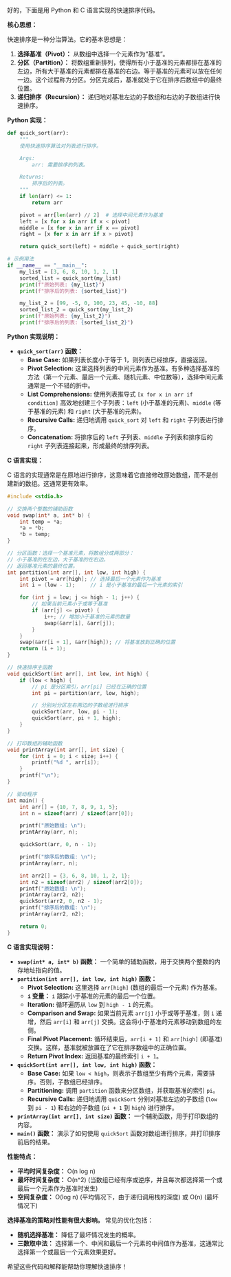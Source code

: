 好的，下面是用 Python 和 C 语言实现的快速排序代码。

**核心思想：**

快速排序是一种分治算法。它的基本思想是：

1.  **选择基准（Pivot）：** 从数组中选择一个元素作为“基准”。
2.  **分区（Partition）：** 将数组重新排列，使得所有小于基准的元素都排在基准的左边，所有大于基准的元素都排在基准的右边。等于基准的元素可以放在任何一边。这个过程称为分区。分区完成后，基准就处于它在排序后数组中的最终位置。
3.  **递归排序（Recursion）：** 递归地对基准左边的子数组和右边的子数组进行快速排序。

**Python 实现：**

```python
def quick_sort(arr):
    """
    使用快速排序算法对列表进行排序。

    Args:
        arr: 需要排序的列表。

    Returns:
        排序后的列表。
    """
    if len(arr) <= 1:
        return arr

    pivot = arr[len(arr) // 2]  # 选择中间元素作为基准
    left = [x for x in arr if x < pivot]
    middle = [x for x in arr if x == pivot]
    right = [x for x in arr if x > pivot]

    return quick_sort(left) + middle + quick_sort(right)

# 示例用法
if __name__ == "__main__":
    my_list = [3, 6, 8, 10, 1, 2, 1]
    sorted_list = quick_sort(my_list)
    print(f"原始列表: {my_list}")
    print(f"排序后的列表: {sorted_list}")

    my_list_2 = [99, -5, 0, 100, 23, 45, -10, 88]
    sorted_list_2 = quick_sort(my_list_2)
    print(f"原始列表: {my_list_2}")
    print(f"排序后的列表: {sorted_list_2}")
```

**Python 实现说明：**

*   **`quick_sort(arr)` 函数：**
    *   **Base Case:** 如果列表长度小于等于 1，则列表已经排序，直接返回。
    *   **Pivot Selection:** 这里选择列表的中间元素作为基准。有多种选择基准的方法（第一个元素、最后一个元素、随机元素、中位数等），选择中间元素通常是一个不错的折中。
    *   **List Comprehensions:** 使用列表推导式 `[x for x in arr if condition]` 高效地创建三个子列表：`left` (小于基准的元素)、`middle` (等于基准的元素) 和 `right` (大于基准的元素)。
    *   **Recursive Calls:** 递归地调用 `quick_sort` 对 `left` 和 `right` 子列表进行排序。
    *   **Concatenation:** 将排序后的 `left` 子列表、`middle` 子列表和排序后的 `right` 子列表连接起来，形成最终的排序列表。

**C 语言实现：**

C 语言的实现通常是在原地进行排序，这意味着它直接修改原始数组，而不是创建新的数组。这通常更有效率。

```c
#include <stdio.h>

// 交换两个整数的辅助函数
void swap(int* a, int* b) {
    int temp = *a;
    *a = *b;
    *b = temp;
}

// 分区函数：选择一个基准元素，将数组分成两部分：
// 小于基准的在左边，大于基准的在右边。
// 返回基准元素的最终位置。
int partition(int arr[], int low, int high) {
    int pivot = arr[high]; // 选择最后一个元素作为基准
    int i = (low - 1);     // i 是小于基准的最后一个元素的索引

    for (int j = low; j <= high - 1; j++) {
        // 如果当前元素小于或等于基准
        if (arr[j] <= pivot) {
            i++; // 增加小于基准的元素的数量
            swap(&arr[i], &arr[j]);
        }
    }
    swap(&arr[i + 1], &arr[high]); // 将基准放到正确的位置
    return (i + 1);
}

// 快速排序主函数
void quickSort(int arr[], int low, int high) {
    if (low < high) {
        // pi 是分区索引，arr[pi] 已经在正确的位置
        int pi = partition(arr, low, high);

        // 分别对分区左右两边的子数组进行排序
        quickSort(arr, low, pi - 1);
        quickSort(arr, pi + 1, high);
    }
}

// 打印数组的辅助函数
void printArray(int arr[], int size) {
    for (int i = 0; i < size; i++) {
        printf("%d ", arr[i]);
    }
    printf("\n");
}

// 驱动程序
int main() {
    int arr[] = {10, 7, 8, 9, 1, 5};
    int n = sizeof(arr) / sizeof(arr[0]);

    printf("原始数组: \n");
    printArray(arr, n);

    quickSort(arr, 0, n - 1);

    printf("排序后的数组: \n");
    printArray(arr, n);

    int arr2[] = {3, 6, 8, 10, 1, 2, 1};
    int n2 = sizeof(arr2) / sizeof(arr2[0]);
    printf("原始数组: \n");
    printArray(arr2, n2);
    quickSort(arr2, 0, n2 - 1);
    printf("排序后的数组: \n");
    printArray(arr2, n2);

    return 0;
}
```

**C 语言实现说明：**

*   **`swap(int* a, int* b)` 函数：** 一个简单的辅助函数，用于交换两个整数的内存地址指向的值。
*   **`partition(int arr[], int low, int high)` 函数：**
    *   **Pivot Selection:** 这里选择 `arr[high]` (数组的最后一个元素) 作为基准。
    *   **`i` 变量：** `i` 跟踪小于基准的元素的最后一个位置。
    *   **Iteration:** 循环遍历从 `low` 到 `high - 1` 的元素。
    *   **Comparison and Swap:** 如果当前元素 `arr[j]` 小于或等于基准，则 `i` 递增，然后 `arr[i]` 和 `arr[j]` 交换。这会将小于基准的元素移动到数组的左侧。
    *   **Final Pivot Placement:** 循环结束后，`arr[i + 1]` 和 `arr[high]` (即基准) 交换。这样，基准就被放置在了它在排序数组中的正确位置。
    *   **Return Pivot Index:** 返回基准的最终索引 `i + 1`。
*   **`quickSort(int arr[], int low, int high)` 函数：**
    *   **Base Case:** 如果 `low < high`，则表示子数组至少有两个元素，需要排序。否则，子数组已经排序。
    *   **Partitioning:** 调用 `partition` 函数来分区数组，并获取基准的索引 `pi`。
    *   **Recursive Calls:** 递归地调用 `quickSort` 分别对基准左边的子数组 (`low` 到 `pi - 1`) 和右边的子数组 (`pi + 1` 到 `high`) 进行排序。
*   **`printArray(int arr[], int size)` 函数：** 一个辅助函数，用于打印数组的内容。
*   **`main()` 函数：** 演示了如何使用 `quickSort` 函数对数组进行排序，并打印排序前后的结果。

**性能特点：**

*   **平均时间复杂度：** O(n log n)
*   **最坏时间复杂度：** O(n^2) (当数组已经有序或逆序，并且每次都选择第一个或最后一个元素作为基准时发生)
*   **空间复杂度：** O(log n) (平均情况下，由于递归调用栈的深度) 或 O(n) (最坏情况下)

**选择基准的策略对性能有很大影响。** 常见的优化包括：

*   **随机选择基准：** 降低了最坏情况发生的概率。
*   **三数取中法：** 选择第一个、中间和最后一个元素的中间值作为基准，这通常比选择第一个或最后一个元素效果更好。

希望这些代码和解释能帮助你理解快速排序！
